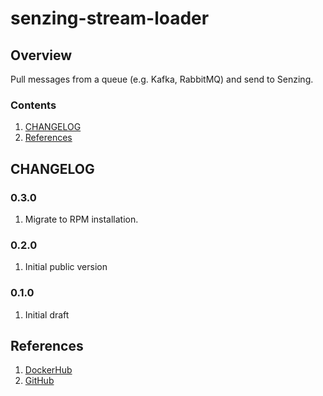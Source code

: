 # senzing-stream-loader

## Overview

Pull messages from a queue (e.g. Kafka, RabbitMQ) and send to Senzing.

### Contents

1. [CHANGELOG](#changelog)
1. [References](#references)

## CHANGELOG

### 0.3.0

1. Migrate to RPM installation.

### 0.2.0

1. Initial public version

### 0.1.0

1. Initial draft

## References

1. [DockerHub](https://hub.docker.com/r/senzing/stream-loader)
1. [GitHub](https://github.com/Senzing/stream-loader)

